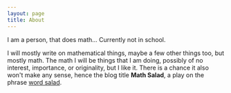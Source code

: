 ```yaml
---
layout: page
title: About
---
```


I am a person, that does math... Currently not in school. 

I will mostly write on mathematical things, maybe a few other things too, but mostly math. The math I will be things that I am doing, possibly of no interest, importance, or originality, but I like it. There is a chance it also won't make any sense, hence the blog title **Math Salad**, a play on the phrase [word salad][wordsalad].

[wordsalad]: https://en.wikipedia.org/wiki/Word_salad
